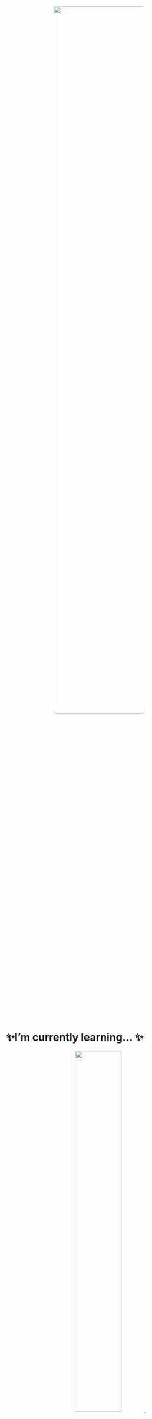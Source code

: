 <div align="center">
  <img src="https://github.com/user-attachments/assets/6be854ef-0f03-4582-b91f-38a240a6daf9" width="70%" height="70%">
</div>

# ✨I’m currently learning... ✨<br>

<div align="center">
  <a href="https://whthdbs03.github.io/">
      <img
        src="https://img.shields.io/badge/NaverBoostcamp_AItech-03C75A?style=for-the-badge&logo=Naver&logoColor=white" width="50%" height="50%"/>&nbsp
      <br>
</div>

# ⚡Tech Stack

<br>

# 🌈 Projects

<br>

# 🙂 ABOUT ME

<br>
<!--
<img src="https://img.shields.io/badge/Python-3776AB?style=flat&logo=Python&logoColor=white"/>
**whthdbs03/whthdbs03** is a ✨ _special_ ✨ repository because its `README.md` (this file) appears on your GitHub profile.
<div align="center">
![조소윤](https://github.com/user-attachments/assets/6be854ef-0f03-4582-b91f-38a240a6daf9)
</div>
Here are some ideas to get you started:

- 🔭 I’m currently working on ...
- 🌱 I’m currently learning ...
- 👯 I’m looking to collaborate on ...
- 🤔 I’m looking for help with ...
- 💬 Ask me about ...
- 📫 How to reach me: ...
- 😄 Pronouns: ...
- ⚡ Fun fact: ...
-->
